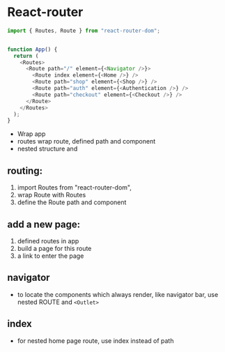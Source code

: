 # React-router
```js
import { Routes, Route } from "react-router-dom";


function App() {
  return (
    <Routes>
      <Route path="/" element={<Navigator />}>
        <Route index element={<Home />} />
        <Route path="shop" element={<Shop />} />
        <Route path="auth" element={<Authentication />} />
        <Route path="checkout" element={<Checkout />} />
      </Route>
    </Routes>
  );
}

```
- Wrap app
- routes wrap route, defined path and component
- nested structure and <outlet>

## routing: 
1. import Routes from "react-router-dom",
2. wrap Route with Routes  
3. define the Route path and component

## add a new page:
1. defined routes in app 
2. build a page for this route
3. a link to enter the page 

## navigator
- to locate the components which always render,
like navigator bar, use nested ROUTE and `<Outlet>` 

## index
- for nested home page route, use index instead of path 

